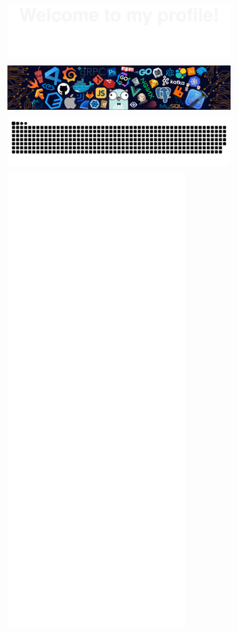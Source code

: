 ![welcom](Bottom_up.svg)

![1717089813872](./src/header_.png)

![Snake dark Game](https://github.com/moxer-mmh/moxer-mmh/blob/output/github-contribution-grid-snake-dark.svg)

![Github Stats](github-metrics.svg)
